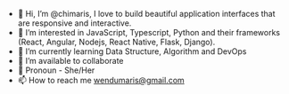 - 👋 Hi, I’m @chimaris, I love to build beautiful application interfaces that are responsive and interactive.
- 👀 I’m interested in JavaScript, Typescript, Python and their frameworks (React, Angular, Nodejs, React Native, Flask, Django). 
- 🌱 I’m currently learning Data Structure, Algorithm and DevOps
- 💞️ I’m available to collaborate
- 👩 Pronoun - She/Her
- 📫 How to reach me wendumaris@gmail.com

<!---
chimaris/chimaris is a ✨ special ✨ repository because its `README.md` (this file) appears on your GitHub profile.
You can click the Preview link to take a look at your changes.
--->

